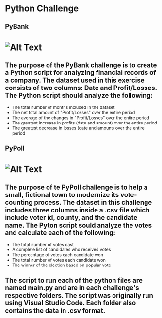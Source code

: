 # Python Challenge
## PyBank
# ![Alt Text](https://encrypted-tbn0.gstatic.com/images?q=tbn:ANd9GcT-cwtuzWePliT23m_QDe8y2ldYXe6XUIox29_pTLPsVtQy5ggq)
## The purpose of the PyBank challenge is to create a Python script for analyzing financial records of a company.  The dataset used in this exercise consists of two columns:  Date and Profit/Losses.  The Python script should analyze the following:
  * The total number of months included in the dataset
  * The net total amount of "Profit/Losses" over the entire period
  * The average of the changes in "Profit/Losses" over the entire period
  * The greatest increase in profits (date and amount) over the entire period
  * The greatest decrease in losses (date and amount) over the entire period
## PyPoll
# ![Alt Text](https://encrypted-tbn0.gstatic.com/images?q=tbn:ANd9GcSJ3lIj1CXE4l9JGXd1sWItf-ple9lnO9ifujqBYhPj8sG2jz9g)
## The purpose of te PyPoll challenge is to help a small, fictional town to modernize its vote-counting process.  The dataset in this challenge includes three columns inside a .csv file which include voter id, county, and the candidate name.  The Pyton script sould analyze the votes and calculate each of the following:
  * The total number of votes cast
  * A complete list of candidates who received votes
  * The percentage of votes each candidate won
  * The total number of votes each candidate won
  * The winner of the election based on popular vote
## The script to run each of the python files are named main.py and are in each challenge's respective folders.  The script was originally run using Visual Studio Code.  Each folder also contains the data in .csv format.

